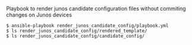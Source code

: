 Playbook to render junos candidate configuration files without commiting changes on Junos devices
```
$ ansible-playbook render_junos_candidate_config/playbook.yml 
$ ls render_junos_candidate_config/rendered_template/
$ ls render_junos_candidate_config/candidate_config/
```





